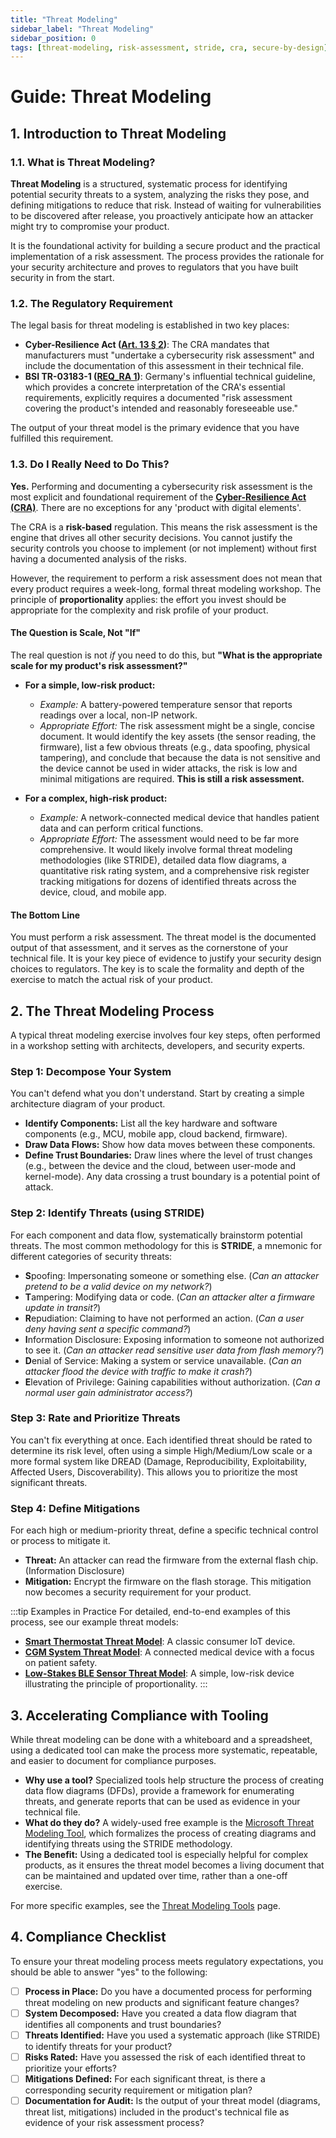 ```yaml
---
title: "Threat Modeling"
sidebar_label: "Threat Modeling"
sidebar_position: 0
tags: [threat-modeling, risk-assessment, stride, cra, secure-by-design]
---
```

# Guide: Threat Modeling

## 1. Introduction to Threat Modeling

### 1.1. What is Threat Modeling?

**Threat Modeling** is a structured, systematic process for identifying potential security threats to a system, analyzing the risks they pose, and defining mitigations to reduce that risk. Instead of waiting for vulnerabilities to be discovered after release, you proactively anticipate how an attacker might try to compromise your product.

It is the foundational activity for building a secure product and the practical implementation of a risk assessment. The process provides the rationale for your security architecture and proves to regulators that you have built security in from the start.

### 1.2. The Regulatory Requirement

The legal basis for threat modeling is established in two key places:

-   **Cyber-Resilience Act ([Art. 13 § 2][cra_art13])**: The CRA mandates that manufacturers must "undertake a cybersecurity risk assessment" and include the documentation of this assessment in their technical file.
-   **BSI TR-03183-1 ([REQ_RA 1][bsi_tr_03183_p1])**: Germany's influential technical guideline, which provides a concrete interpretation of the CRA's essential requirements, explicitly requires a documented "risk assessment covering the product's intended and reasonably foreseeable use."

The output of your threat model is the primary evidence that you have fulfilled this requirement.

### 1.3. Do I Really Need to Do This?

**Yes.** Performing and documenting a cybersecurity risk assessment is the most explicit and foundational requirement of the **[Cyber-Resilience Act (CRA)](./../../standards/eu/cra-overview.md)**. There are no exceptions for any 'product with digital elements'.

The CRA is a **risk-based** regulation. This means the risk assessment is the engine that drives all other security decisions. You cannot justify the security controls you choose to implement (or not implement) without first having a documented analysis of the risks.

However, the requirement to perform a risk assessment does not mean that every product requires a week-long, formal threat modeling workshop. The principle of **proportionality** applies: the effort you invest should be appropriate for the complexity and risk profile of your product.

#### The Question is Scale, Not "If"

The real question is not *if* you need to do this, but **"What is the appropriate scale for my product's risk assessment?"**

-   **For a simple, low-risk product:**
    -   *Example:* A battery-powered temperature sensor that reports readings over a local, non-IP network.
    -   *Appropriate Effort:* The risk assessment might be a single, concise document. It would identify the key assets (the sensor reading, the firmware), list a few obvious threats (e.g., data spoofing, physical tampering), and conclude that because the data is not sensitive and the device cannot be used in wider attacks, the risk is low and minimal mitigations are required. **This is still a risk assessment.**

-   **For a complex, high-risk product:**
    -   *Example:* A network-connected medical device that handles patient data and can perform critical functions.
    -   *Appropriate Effort:* The assessment would need to be far more comprehensive. It would likely involve formal threat modeling methodologies (like STRIDE), detailed data flow diagrams, a quantitative risk rating system, and a comprehensive risk register tracking mitigations for dozens of identified threats across the device, cloud, and mobile app.

#### The Bottom Line

You must perform a risk assessment. The threat model is the documented output of that assessment, and it serves as the cornerstone of your technical file. It is your key piece of evidence to justify your security design choices to regulators. The key is to scale the formality and depth of the exercise to match the actual risk of your product.

## 2. The Threat Modeling Process

A typical threat modeling exercise involves four key steps, often performed in a workshop setting with architects, developers, and security experts.

### Step 1: Decompose Your System
You can't defend what you don't understand. Start by creating a simple architecture diagram of your product.
- **Identify Components:** List all the key hardware and software components (e.g., MCU, mobile app, cloud backend, firmware).
- **Draw Data Flows:** Show how data moves between these components.
- **Define Trust Boundaries:** Draw lines where the level of trust changes (e.g., between the device and the cloud, between user-mode and kernel-mode). Any data crossing a trust boundary is a potential point of attack.

### Step 2: Identify Threats (using STRIDE)
For each component and data flow, systematically brainstorm potential threats. The most common methodology for this is **STRIDE**, a mnemonic for different categories of security threats:
- **S**poofing: Impersonating someone or something else. (*Can an attacker pretend to be a valid device on my network?*)
- **T**ampering: Modifying data or code. (*Can an attacker alter a firmware update in transit?*)
- **R**epudiation: Claiming to have not performed an action. (*Can a user deny having sent a specific command?*)
- **I**nformation Disclosure: Exposing information to someone not authorized to see it. (*Can an attacker read sensitive user data from flash memory?*)
- **D**enial of Service: Making a system or service unavailable. (*Can an attacker flood the device with traffic to make it crash?*)
- **E**levation of Privilege: Gaining capabilities without authorization. (*Can a normal user gain administrator access?*)

### Step 3: Rate and Prioritize Threats
You can't fix everything at once. Each identified threat should be rated to determine its risk level, often using a simple High/Medium/Low scale or a more formal system like DREAD (Damage, Reproducibility, Exploitability, Affected Users, Discoverability). This allows you to prioritize the most significant threats.

### Step 4: Define Mitigations
For each high or medium-priority threat, define a specific technical control or process to mitigate it.
- **Threat:** An attacker can read the firmware from the external flash chip. (Information Disclosure)
- **Mitigation:** Encrypt the firmware on the flash storage. This mitigation now becomes a security requirement for your product.

:::tip Examples in Practice
For detailed, end-to-end examples of this process, see our example threat models:

- **[Smart Thermostat Threat Model](../../resources/example-documents/threat-model-smart-thermostat.md)**: A classic consumer IoT device.
- **[CGM System Threat Model](../../resources/example-documents/threat-model-cgm.md)**: A connected medical device with a focus on patient safety.
- **[Low-Stakes BLE Sensor Threat Model](../../resources/example-documents/threat-model-low-stakes-ble-sensor.md)**: A simple, low-risk device illustrating the principle of proportionality.
:::

## 3. Accelerating Compliance with Tooling

While threat modeling can be done with a whiteboard and a spreadsheet, using a dedicated tool can make the process more systematic, repeatable, and easier to document for compliance purposes.

-   **Why use a tool?** Specialized tools help structure the process of creating data flow diagrams (DFDs), provide a framework for enumerating threats, and generate reports that can be used as evidence in your technical file.
-   **What do they do?** A widely-used free example is the [Microsoft Threat Modeling Tool](https://aka.ms/tmt), which formalizes the process of creating diagrams and identifying threats using the STRIDE methodology.
-   **The Benefit:** Using a dedicated tool is especially helpful for complex products, as it ensures the threat model becomes a living document that can be maintained and updated over time, rather than a one-off exercise.

For more specific examples, see the [Threat Modeling Tools](../../tools/threat-modeling-tools.md) page.

## 4. Compliance Checklist

To ensure your threat modeling process meets regulatory expectations, you should be able to answer "yes" to the following:

- [ ] **Process in Place:** Do you have a documented process for performing threat modeling on new products and significant feature changes?
- [ ] **System Decomposed:** Have you created a data flow diagram that identifies all components and trust boundaries?
- [ ] **Threats Identified:** Have you used a systematic approach (like STRIDE) to identify threats for your product?
- [ ] **Risks Rated:** Have you assessed the risk of each identified threat to prioritize your efforts?
- [ ] **Mitigations Defined:** For each significant threat, is there a corresponding security requirement or mitigation plan?
- [ ] **Documentation for Audit:** Is the output of your threat model (diagrams, threat list, mitigations) included in the product's technical file as evidence of your risk assessment process?

<!-- Citations -->
[cra_art13]: https://eur-lex.europa.eu/legal-content/EN/TXT/?uri=CELEX:02024R2847-20241120#art_13 "CRA Article 13 – Obligations of manufacturers"
[bsi_tr_03183_p1]: https://www.bsi.bund.de/SharedDocs/Downloads/EN/BSI/Publications/TechGuidelines/TR03183/BSI-TR-03183-1-0_9_0.pdf "BSI TR-03183 Part 1: General requirements"
